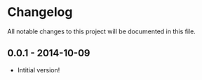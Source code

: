 # Changelog

All notable changes to this project will be documented in this file.

## 0.0.1 - 2014-10-09

* Intitial version!